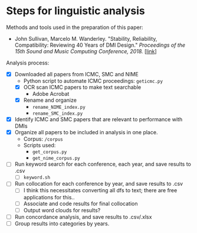 Steps for linguistic analysis
=============================

Methods and tools used in the preparation of this paper: 

- John Sullivan, Marcelo M. Wanderley. "Stability, Reliability, Compatibility: Reviewing 40 Years of DMI Design." *Proceedings of the 15th Sound and Music Computing Conference, 2018.* [[link](http://idmil.org/publication/stability-reliability-compatibility-reviewing-40-years-of-dmi-design/)]

Analysis process: 

- [x] Downloaded all papers from ICMC, SMC and NIME
    + Python script to automate ICMC proceedings: `geticmc.py` 
    + [x] OCR scan ICMC papers to make text searchable
        * Adobe Acrobat
    + [x] Rename and organize
        * `rename_NIME_index.py` 
        * `rename_SMC_index.py` 
- [x] Identify ICMC and SMC papers that are relevant to performance with DMIs
- [x] Organize all papers to be included in analysis in one place. 
    + Corpus: `/corpus`
    + Scripts used:
        * `get_corpus.py`
        * `get_nime_corpus.py`
- [ ] Run keyword search for each conference, each year, and save results to .csv
    - [ ] `keyword.sh`
- [ ] Run collocation for each conference by year, and save results to .csv
    - [ ] I think this necessitates converting all dfs to text; there are free applications for this.. 
    - [ ] Associate and code results for final collocation 
    - [ ] Output word clouds for results? 
- [ ] Run concordance analysis, and save results to .csv/.xlsx
- [ ] Group results into categories by years. 
